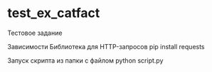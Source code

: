 # test_ex_catfact
Тестовое задание

Зависимости 
Библиотека для HTTP-запросов
pip install requests

Запуск скрипта из папки с файлом
python script.py
